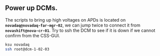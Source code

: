 ## Power up DCMs.
The scripts to bring up high voltages on APDs is located on **`novadaq@novadaq-far-mgr-02`**, we can jump twice to connect it from **`novashift@nova-cr-01`**.
Try to ssh the DCM to see if it is down if we cannot confirm from the CSS-GUI.
```bash
ksu novadaq
ssh root@dcm-1-02-03
```
